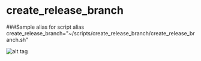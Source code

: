 # create_release_branch

###Sample alias for script
alias create_release_branch="~/scripts/create_release_branch/create_release_branch.sh"

![alt tag](http://i.imgur.com/kKeRyv6.png)
